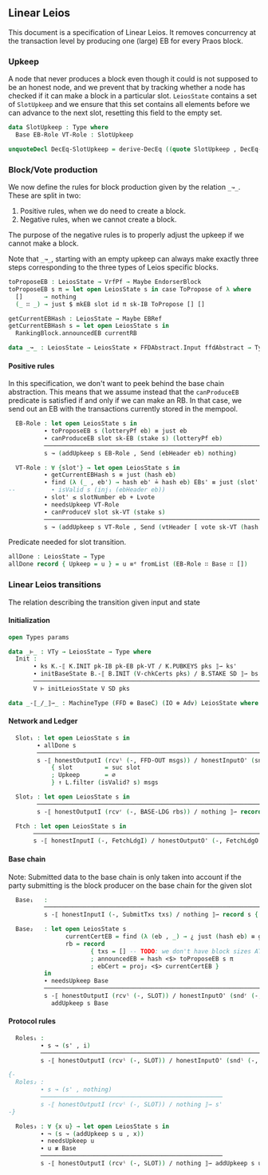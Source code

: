 ## Linear Leios

<!--
```agda
-- {-# OPTIONS --safe #-}
open import Leios.Prelude hiding (id; _⊗_)
open import Leios.FFD
open import Leios.SpecStructure
open import Leios.Config

open import Tactic.Defaults
open import Tactic.Derive.DecEq

open import CategoricalCrypto hiding (id; _∘_)

module Leios.Linear (⋯ : SpecStructure 1)
  (let open SpecStructure ⋯ renaming (isVoteCertified to isVoteCertified'))
  (params : Params)
  (Lvote Ldiff : ℕ) where
```
-->

This document is a specification of Linear Leios. It removes
concurrency at the transaction level by producing one (large) EB for
every Praos block.

### Upkeep

A node that never produces a block even though it could is not
supposed to be an honest node, and we prevent that by tracking whether
a node has checked if it can make a block in a particular slot.
`LeiosState` contains a set of `SlotUpkeep` and we ensure that this
set contains all elements before we can advance to the next slot,
resetting this field to the empty set.

```agda
data SlotUpkeep : Type where
  Base EB-Role VT-Role : SlotUpkeep

unquoteDecl DecEq-SlotUpkeep = derive-DecEq ((quote SlotUpkeep , DecEq-SlotUpkeep) ∷ [])
```
<!--
```agda
open import Leios.Protocol (⋯) SlotUpkeep ⊥ public

open BaseAbstract B' using (Cert; V-chkCerts; VTy; initSlot)
open FFD hiding (_-⟦_/_⟧⇀_)
open GenFFD
```
```agda
isVoteCertified : LeiosState → EndorserBlock → Type
isVoteCertified s eb = isVoteCertified' (LeiosState.votingState s) (0F , eb)
```
```agda
private variable s s'   : LeiosState
                 ffds'  : FFD.State
                 π      : VrfPf
                 bs'    : B.State
                 ks ks' : K.State
                 msgs   : List (FFDAbstract.Header ffdAbstract ⊎ FFDAbstract.Body ffdAbstract)
                 i      : FFDAbstract.Input ffdAbstract
                 eb     : EndorserBlock
                 ebs    : List EndorserBlock
                 rbs    : List RankingBlock
                 txs    : List Tx
                 V      : VTy
                 SD     : StakeDistr
                 pks    : List PubKey
                 cert   : EBCert
```
-->
### Block/Vote production

We now define the rules for block production given by the relation `_↝_`. These are split in two:

1. Positive rules, when we do need to create a block.
2. Negative rules, when we cannot create a block.

The purpose of the negative rules is to properly adjust the upkeep if
we cannot make a block.

Note that `_↝_`, starting with an empty upkeep can always make exactly
three steps corresponding to the three types of Leios specific blocks.

```agda
toProposeEB : LeiosState → VrfPf → Maybe EndorserBlock
toProposeEB s π = let open LeiosState s in case ToPropose of λ where
  []      → nothing
  (_ ∷ _) → just $ mkEB slot id π sk-IB ToPropose [] []

getCurrentEBHash : LeiosState → Maybe EBRef
getCurrentEBHash s = let open LeiosState s in
  RankingBlock.announcedEB currentRB

data _↝_ : LeiosState → LeiosState × FFDAbstract.Input ffdAbstract → Type where
```
#### Positive rules

In this specification, we don't want to peek behind the base chain
abstraction. This means that we assume instead that the `canProduceEB`
predicate is satisfied if and only if we can make an RB. In that case,
we send out an EB with the transactions currently stored in the
mempool.

```agda
  EB-Role : let open LeiosState s in
          ∙ toProposeEB s (lotteryPf eb) ≡ just eb
          ∙ canProduceEB slot sk-EB (stake s) (lotteryPf eb)
          ─────────────────────────────────────────────────────────────────────────
          s ↝ (addUpkeep s EB-Role , Send (ebHeader eb) nothing)
```
```agda
  VT-Role : ∀ {slot'} → let open LeiosState s in
          ∙ getCurrentEBHash s ≡ just (hash eb)
          ∙ find (λ (_ , eb') → hash eb' ≟ hash eb) EBs' ≡ just (slot' , eb)
--          ∙ isValid s (inj₁ (ebHeader eb))
          ∙ slot' ≤ slotNumber eb + Lvote
          ∙ needsUpkeep VT-Role
          ∙ canProduceV slot sk-VT (stake s)
          ─────────────────────────────────────────────────────────────────────────
          s ↝ (addUpkeep s VT-Role , Send (vtHeader [ vote sk-VT (hash eb) ]) nothing)
```
Predicate needed for slot transition.
```agda
allDone : LeiosState → Type
allDone record { Upkeep = u } = u ≡ᵉ fromList (EB-Role ∷ Base ∷ [])
```
### Linear Leios transitions
The relation describing the transition given input and state
#### Initialization
```agda
open Types params

data _⊢_ : VTy → LeiosState → Type where
  Init :
       ∙ ks K.-⟦ K.INIT pk-IB pk-EB pk-VT / K.PUBKEYS pks ⟧⇀ ks'
       ∙ initBaseState B.-⟦ B.INIT (V-chkCerts pks) / B.STAKE SD ⟧⇀ bs' -- TODO: replace this line
       ────────────────────────────────────────────────────────────────
       V ⊢ initLeiosState V SD pks
```
```agda
data _-⟦_/_⟧⇀_ : MachineType (FFD ⊗ BaseC) (IO ⊗ Adv) LeiosState where
```
#### Network and Ledger
```agda
  Slot₁ : let open LeiosState s in
        ∙ allDone s
        ────────────────────────────────────────────────────────────────────────────────────
        s -⟦ honestOutputI (rcvˡ (-, FFD-OUT msgs)) / honestInputO' (sndʳ (-, FTCH-LDG)) ⟧⇀ record s
            { slot         = suc slot
            ; Upkeep       = ∅
            } ↑ L.filter (isValid? s) msgs

  Slot₂ : let open LeiosState s in
        ──────────────────────────────────────────────────────────────────────────────
        s -⟦ honestOutputI (rcvʳ (-, BASE-LDG rbs)) / nothing ⟧⇀ record s { RBs = rbs }
```
```agda
  Ftch : let open LeiosState s in
       ─────────────────────────────────────────────────────────────────────────────────────
       s -⟦ honestInputI (-, FetchLdgI) / honestOutputO' (-, FetchLdgO Ledger) ⟧⇀ s
```
#### Base chain

Note: Submitted data to the base chain is only taken into account
      if the party submitting is the block producer on the base chain
      for the given slot
```agda
  Base₁   :
          ──────────────────────────────────────────────────────────────────────────────
          s -⟦ honestInputI (-, SubmitTxs txs) / nothing ⟧⇀ record s { ToPropose = txs }
```
```agda
  Base₂   : let open LeiosState s
                currentCertEB = find (λ (eb , _) → ¿ just (hash eb) ≡ getCurrentEBHash s × slotNumber eb + Lvote + Ldiff ≤ slot ¿) (ebsWithCert fzero)
                rb = record
                       { txs = [] -- TODO: we don't have block sizes ATM, so for the moment we put all transactions here
                       ; announcedEB = hash <$> toProposeEB s π
                       ; ebCert = proj₂ <$> currentCertEB }
          in
          ∙ needsUpkeep Base
          ───────────────────────────────────────────────────────────────────────────────────
          s -⟦ honestOutputI (rcvˡ (-, SLOT)) / honestInputO' (sndʳ (-, SUBMIT rb)) ⟧⇀
            addUpkeep s Base
```
#### Protocol rules
```agda
  Roles₁ :
         ∙ s ↝ (s' , i)
         ──────────────────────────────────────────────────────────────────────────────
         s -⟦ honestOutputI (rcvˡ (-, SLOT)) / honestInputO' (sndˡ (-, FFD-IN i)) ⟧⇀ s'

{-
  Roles₂ :
         ∙ s ↝ (s' , nothing)
         ───────────────────────────────────────────────────
         s -⟦ honestOutputI (rcvˡ (-, SLOT)) / nothing ⟧⇀ s'
-}

  Roles₃ : ∀ {x u} → let open LeiosState s in
         ∙ ¬ (s ↝ (addUpkeep s u , x))
         ∙ needsUpkeep u
         ∙ u ≢ Base
         ───────────────────────────────────────────────────
         s -⟦ honestOutputI (rcvˡ (-, SLOT)) / nothing ⟧⇀ addUpkeep s u
```
<!--
```agda
ShortLeios : Machine (FFD ⊗ BaseC) (IO ⊗ Adv)
ShortLeios .Machine.State = LeiosState
ShortLeios .Machine.stepRel = _-⟦_/_⟧⇀_

open import GenPremises

unquoteDecl EB-Role-premises = genPremises EB-Role-premises (quote _↝_.EB-Role)
unquoteDecl VT-Role-premises = genPremises VT-Role-premises (quote _↝_.VT-Role)

unquoteDecl Slot₁-premises = genPremises Slot₁-premises (quote Slot₁)
unquoteDecl Slot₂-premises = genPremises Slot₂-premises (quote Slot₂)
unquoteDecl Base₁-premises = genPremises Base₁-premises (quote Base₁)
unquoteDecl Base₂-premises = genPremises Base₂-premises (quote Base₂)

instance
  postulate
    Dec-↝ : ∀ {s u o} → (s ↝ (addUpkeep s u , o)) ⁇
{-
  Dec-↝ {s} {u} {Send (ibHeader _) nothing} .dec = no λ ()
  Dec-↝ {s} {EB-Role} {Send (ebHeader _) nothing} .dec
    with ¿ EB-Role-premises .proj₁ ¿
  ... | yes p = yes (EB-Role p)
  ... | no ¬p = no λ where
    (EB-Role p) → ¬p p
  Dec-↝ {s} {u} {Send (vtHeader []) nothing} .dec = no λ ()
  Dec-↝ {s} {VT-Role} {Send (vtHeader (vt ∷ [])) nothing} .dec
--    with getCurrentEBHash s
--  ... | nothing = {!!}
--  ... | just h
   with ¿ VT-Role-premises {s = s} .proj₁ ¿
  ... | no ¬p = no λ where
    (VT-Role {s} {eb} p) → ¬p {!p!}
  ... | yes p
    with vt ≟ vote sk-VT _
  ... | yes q rewrite q = yes (VT-Role p)
  ... | no ¬q = no λ where
    (VT-Role p) → {!!}
  Dec-↝ {s} {u} {Send x (just y)} .dec = no λ ()
  Dec-↝ {s} {u} {Fetch} .dec = no λ ()
-}

unquoteDecl Roles₃-premises = genPremises Roles₃-premises (quote Roles₃)
```
--!>

